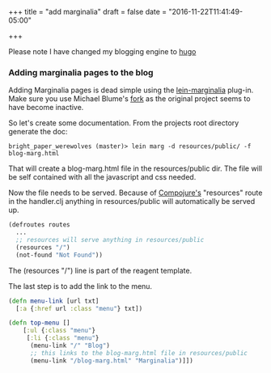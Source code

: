 +++
title = "add marginalia"
draft = false 
date = "2016-11-22T11:41:49-05:00"

+++

Please note I have changed my blogging engine to [hugo](https://gohugo.io/)

### Adding marginalia pages to the blog

Adding Marginalia pages is dead simple using the [lein-marginalia](https://github.com/MichaelBlume/marginalia) plug-in. Make sure you use Michael Blume's [fork](https://github.com/MichaelBlume/lein-marginalia) as the original project seems to have become inactive.

So let's create some documentation. From the projects root directory generate the doc:

```shell
bright_paper_werewolves (master)> lein marg -d resources/public/ -f blog-marg.html
```

That will create a blog-marg.html file in the resources/public dir. The file will be self contained with all the javascript and css needed.

Now the file needs to be served. Because of [Compojure's](https://weavejester.github.io/compojure/compojure.route.html#var-resources) "resources" route in the handler.clj anything in resources/public will automatically be served up.

```clojure
(defroutes routes
  ...
  ;; resources will serve anything in resources/public
  (resources "/")
  (not-found "Not Found"))
```

The (resources "/") line is part of the reagent template.

The last step is to add the link to the menu.

```clojure
(defn menu-link [url txt]
  [:a {:href url :class "menu"} txt])

(defn top-menu []
    [:ul {:class "menu"}
     [:li {:class "menu"}
      (menu-link "/" "Blog")
      ;; this links to the blog-marg.html file in resources/public
      (menu-link "/blog-marg.html" "Marginalia")]])
```

